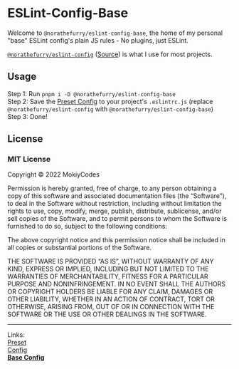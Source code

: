 # ESLint-Config-Base

Welcome to `@norathefurry/eslint-config-base`, the home of my personal "base" ESLint config's plain JS rules - No plugins, just ESLint.

[`@norathefurry/eslint-config`](https://npm.im/@norathefurry/eslint-config) ([Source](https://github.com/MokiyCodes/eslint-config)) is what I use for most projects.

## Usage

Step 1: Run `pnpm i -D @norathefurry/eslint-config-base`<br/>
Step 2: Save the [Preset Config](https://github.com/MokiyCodes/eslint-config-preset/blob/main/.eslintrc.js) to your project's `.eslintrc.js` (replace `@norathefurry/eslint-config` with `@norathefurry/eslint-config-base`)<br/>
Step 3: Done!

## License

### MIT License

Copyright © 2022 MokiyCodes

Permission is hereby granted, free of charge, to any person obtaining a copy of this software and associated documentation files (the “Software”), to deal in the Software without restriction, including without limitation the rights to use, copy, modify, merge, publish, distribute, sublicense, and/or sell copies of the Software, and to permit persons to whom the Software is furnished to do so, subject to the following conditions:

The above copyright notice and this permission notice shall be included in all copies or substantial portions of the Software.

THE SOFTWARE IS PROVIDED “AS IS”, WITHOUT WARRANTY OF ANY KIND, EXPRESS OR IMPLIED, INCLUDING BUT NOT LIMITED TO THE WARRANTIES OF MERCHANTABILITY, FITNESS FOR A PARTICULAR PURPOSE AND NONINFRINGEMENT. IN NO EVENT SHALL THE AUTHORS OR COPYRIGHT HOLDERS BE LIABLE FOR ANY CLAIM, DAMAGES OR OTHER LIABILITY, WHETHER IN AN ACTION OF CONTRACT, TORT OR OTHERWISE, ARISING FROM, OUT OF OR IN CONNECTION WITH THE SOFTWARE OR THE USE OR OTHER DEALINGS IN THE SOFTWARE.

---

Links:<br/>
[Preset](https://github.com/MokiyCodes/eslint-config-preset)<br/>
[Config](https://github.com/MokiyCodes/eslint-config)<br/>
**[Base Config](https://github.com/MokiyCodes/eslint-config-base)**

